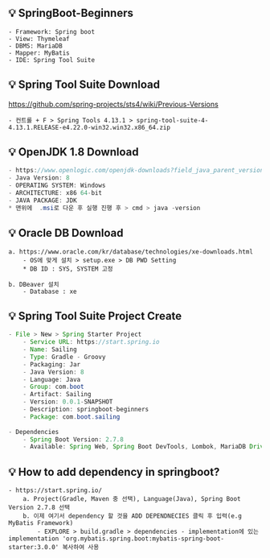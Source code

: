 ## 💡 SpringBoot-Beginners
    - Framework: Spring boot
    - View: Thymeleaf
    - DBMS: MariaDB
    - Mapper: MyBatis
    - IDE: Spring Tool Suite
    
## 💡 Spring Tool Suite Download 
https://github.com/spring-projects/sts4/wiki/Previous-Versions

    - 컨트롤 + F > Spring Tools 4.13.1 > spring-tool-suite-4-4.13.1.RELEASE-e4.22.0-win32.win32.x86_64.zip
    
## 💡 OpenJDK 1.8 Download
```java
- https://www.openlogic.com/openjdk-downloads?field_java_parent_version_target_id=416&field_operating_system_target_id=436&field_architecture_target_id=391&field_java_package_target_id=396
- Java Version: 8
- OPERATING SYSTEM: Windows
- ARCHITECTURE: x86 64-bit
- JAVA PACKAGE: JDK
* 맨위에  .msi로 다운 후 실행 진행 후 > cmd > java -version
```    
   
## 💡 Oracle DB Download
    a. https://www.oracle.com/kr/database/technologies/xe-downloads.html
        - OS에 맞게 설치 > setup.exe > DB PWD Setting
        * DB ID : SYS, SYSTEM 고정
        
    b. DBeaver 설치
        - Database : xe
            
## 💡 Spring Tool Suite Project Create
```java
- File > New > Spring Starter Project
    - Service URL: https://start.spring.io
    - Name: Sailing
    - Type: Gradle - Groovy 
    - Packaging: Jar
    - Java Version: 8
    - Language: Java
    - Group: com.boot
    - Artifact: Sailing
    - Version: 0.0.1-SNAPSHOT
    - Description: springboot-beginners
    - Package: com.boot.sailing
    
- Dependencies
    - Spring Boot Version: 2.7.8
    - Available: Spring Web, Spring Boot DevTools, Lombok, MariaDB Driver, Thymeleaf > Finish
```

## 💡 How to add dependency in springboot?
    - https://start.spring.io/
        a. Project(Gradle, Maven 중 선택), Language(Java), Spring Boot Version 2.7.8 선택 
        b. 이제 여기서 dependency 할 것을 ADD DEPENDNECIES 클릭 후 입력(e.g MyBatis Framework)
            - EXPLORE > build.gradle > dependencies - implementation에 있는 implementation 'org.mybatis.spring.boot:mybatis-spring-boot-starter:3.0.0' 복사하여 사용
        
        
